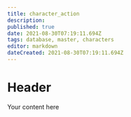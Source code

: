 ```yaml
---
title: character_action
description: 
published: true
date: 2021-08-30T07:19:11.694Z
tags: database, master, characters
editor: markdown
dateCreated: 2021-08-30T07:19:11.694Z
---
```


# Header
Your content here
